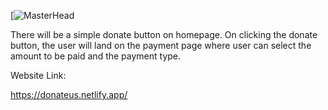[![MasterHead](https://i.pinimg.com/originals/f8/c4/22/f8c422a0a0e6793b3f9113d419c5143a.gif)

There will be a simple donate button on homepage. On clicking the donate button, the user will land on the payment page where user can select the amount to be paid and the payment type.


Website Link:

https://donateus.netlify.app/
